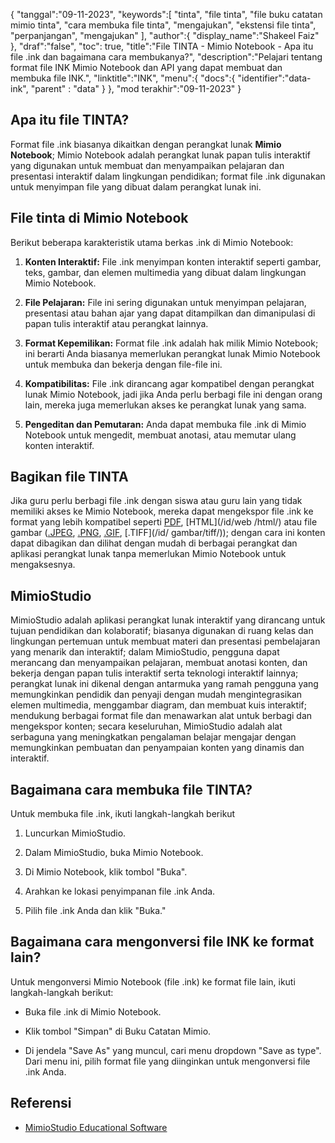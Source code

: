 {
"tanggal":"09-11-2023",
   "keywords":[
"tinta",
"file tinta",
"file buku catatan mimio tinta",
"cara membuka file tinta",
"mengajukan",
"ekstensi file tinta",
"perpanjangan",
"mengajukan"
],
   "author":{
"display_name":"Shakeel Faiz"
},
"draf":"false",
"toc": true,
"title":"File TINTA - Mimio Notebook - Apa itu file .ink dan bagaimana cara membukanya?",
   "description":"Pelajari tentang format file INK Mimio Notebook dan API yang dapat membuat dan membuka file INK.",
"linktitle":"INK",
   "menu":{
      "docs":{
         "identifier":"data-ink",
"parent" : "data"
}
},
"mod terakhir":"09-11-2023"
}

## Apa itu file TINTA?

Format file .ink biasanya dikaitkan dengan perangkat lunak **Mimio Notebook**; Mimio Notebook adalah perangkat lunak papan tulis interaktif yang digunakan untuk membuat dan menyampaikan pelajaran dan presentasi interaktif dalam lingkungan pendidikan; format file .ink digunakan untuk menyimpan file yang dibuat dalam perangkat lunak ini.

## File tinta di Mimio Notebook

Berikut beberapa karakteristik utama berkas .ink di Mimio Notebook:

1. **Konten Interaktif:** File .ink menyimpan konten interaktif seperti gambar, teks, gambar, dan elemen multimedia yang dibuat dalam lingkungan Mimio Notebook.
    








2. **File Pelajaran:** File ini sering digunakan untuk menyimpan pelajaran, presentasi atau bahan ajar yang dapat ditampilkan dan dimanipulasi di papan tulis interaktif atau perangkat lainnya.
    








3. **Format Kepemilikan:** Format file .ink adalah hak milik Mimio Notebook; ini berarti Anda biasanya memerlukan perangkat lunak Mimio Notebook untuk membuka dan bekerja dengan file-file ini.
    








4. **Kompatibilitas:** File .ink dirancang agar kompatibel dengan perangkat lunak Mimio Notebook, jadi jika Anda perlu berbagi file ini dengan orang lain, mereka juga memerlukan akses ke perangkat lunak yang sama.
    








5. **Pengeditan dan Pemutaran:** Anda dapat membuka file .ink di Mimio Notebook untuk mengedit, membuat anotasi, atau memutar ulang konten interaktif.

## Bagikan file TINTA

Jika guru perlu berbagi file .ink dengan siswa atau guru lain yang tidak memiliki akses ke Mimio Notebook, mereka dapat mengekspor file .ink ke format yang lebih kompatibel seperti [PDF](/id/pdf/), [HTML](/id/web /html/) atau file gambar ([.JPEG](/id/image/jpeg/), [.PNG](/id/image/png/), [.GIF](/id/image/gif/), [.TIFF](/id/ gambar/tiff/)); dengan cara ini konten dapat dibagikan dan dilihat dengan mudah di berbagai perangkat dan aplikasi perangkat lunak tanpa memerlukan Mimio Notebook untuk mengaksesnya.

## MimioStudio

MimioStudio adalah aplikasi perangkat lunak interaktif yang dirancang untuk tujuan pendidikan dan kolaboratif; biasanya digunakan di ruang kelas dan lingkungan pertemuan untuk membuat materi dan presentasi pembelajaran yang menarik dan interaktif; dalam MimioStudio, pengguna dapat merancang dan menyampaikan pelajaran, membuat anotasi konten, dan bekerja dengan papan tulis interaktif serta teknologi interaktif lainnya; perangkat lunak ini dikenal dengan antarmuka yang ramah pengguna yang memungkinkan pendidik dan penyaji dengan mudah mengintegrasikan elemen multimedia, menggambar diagram, dan membuat kuis interaktif; mendukung berbagai format file dan menawarkan alat untuk berbagi dan mengekspor konten; secara keseluruhan, MimioStudio adalah alat serbaguna yang meningkatkan pengalaman belajar mengajar dengan memungkinkan pembuatan dan penyampaian konten yang dinamis dan interaktif.

## Bagaimana cara membuka file TINTA?

Untuk membuka file .ink, ikuti langkah-langkah berikut

1. Luncurkan MimioStudio.
    








2. Dalam MimioStudio, buka Mimio Notebook.
    








3. Di Mimio Notebook, klik tombol "Buka".
    








4. Arahkan ke lokasi penyimpanan file .ink Anda.
    








5. Pilih file .ink Anda dan klik "Buka."

## Bagaimana cara mengonversi file INK ke format lain?

Untuk mengonversi Mimio Notebook (file .ink) ke format file lain, ikuti langkah-langkah berikut:

- Buka file .ink di Mimio Notebook.

- Klik tombol "Simpan" di Buku Catatan Mimio.

- Di jendela "Save As" yang muncul, cari menu dropdown "Save as type". Dari menu ini, pilih format file yang diinginkan untuk mengonversi file .ink Anda.

## Referensi
* [MimioStudio Educational Software](https://boxlight.com/products/apps-for-the-classroom/mimiostudio-educational-software)

